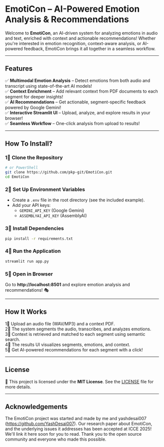 # EmotiCon – AI-Powered Emotion Analysis & Recommendations

Welcome to **EmotiCon**, an AI-driven system for analyzing emotions in audio and text, enriched with context and actionable recommendations! Whether you're interested in emotion recognition, context-aware analysis, or AI-powered feedback, EmotiCon brings it all together in a seamless workflow.

---

## Features

✅ **Multimodal Emotion Analysis** – Detect emotions from both audio and transcript using state-of-the-art AI models!  
✅ **Context Enrichment** – Add relevant context from PDF documents to each segment for deeper insights!  
✅ **AI Recommendations** – Get actionable, segment-specific feedback powered by Google Gemini!  
✅ **Interactive Streamlit UI** – Upload, analyze, and explore results in your browser!  
✅ **Seamless Workflow** – One-click analysis from upload to results!  

---

## How To Install?

### 1⃣ Clone the Repository
```bash
# or PowerShell
git clone https://github.com/pkp-git/EmotiCon.git
cd EmotiCon
```

### 2⃣ Set Up Environment Variables
- Create a `.env` file in the root directory (see the included example).
- Add your API keys:
  - `GEMINI_API_KEY` (Google Gemini)
  - `ASSEMBLYAI_API_KEY` (AssemblyAI)

### 3⃣ Install Dependencies
```bash
pip install -r requirements.txt
```

### 4⃣ Run the Application
```bash
streamlit run app.py
```

### 5⃣ Open in Browser
Go to **http://localhost:8501** and explore emotion analysis and recommendations! 🎭

---

## How It Works

1⃣ Upload an audio file (WAV/MP3) and a context PDF.  
2⃣ The system segments the audio, transcribes, and analyzes emotions.  
3⃣ Context is retrieved and matched to each segment using semantic search.  
4⃣ The results UI visualizes segments, emotions, and context.  
5⃣ Get AI-powered recommendations for each segment with a click!

---

##  License

📝 This project is licensed under the **MIT License**. See the [LICENSE](LICENSE) file for more details.

---

## Acknowledgements

The EmotiCon project was started and made by me and yashdesai007 (https://github.com/YashDesai007). Our research paper about EmotiCon, and the underlying issues it addresses has been accepted at ICCE 2025! We'll link it here soon for you to read. Thank you to the open source community and everyone who made this possible.
